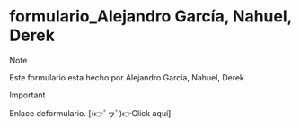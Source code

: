 # formulario_Alejandro García, Nahuel, Derek
> [!NOTE]
> Este formulario esta hecho por Alejandro García, Nahuel, Derek

> [!IMPORTANT]
> Enlace deformulario. [(👉ﾟヮﾟ)👉Click aquí]
